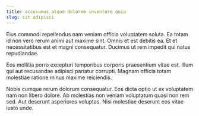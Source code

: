```yaml
---
title: accusamus atque dolorem inventore quia
slug: sit adipisci
---
```


Eius commodi repellendus nam veniam officia voluptatem soluta. Ea totam id non vero rerum animi aut maxime sint. Omnis et est debitis ea. Et et necessitatibus est et magni consequatur. Ducimus ut rem impedit qui natus repudiandae.

Eos mollitia porro excepturi temporibus corporis praesentium vitae est. Illum qui aut recusandae adipisci pariatur corrupti. Magnam officia totam molestiae ratione minus maxime reiciendis.

Nobis cumque rerum dolorum consequatur. Eos dicta optio ut ex voluptatem nam non libero dolore. Ab molestias non veniam voluptatum quasi non rem sed. Aut deserunt asperiores voluptas. Nisi molestiae deserunt eos vitae iusto unde.
